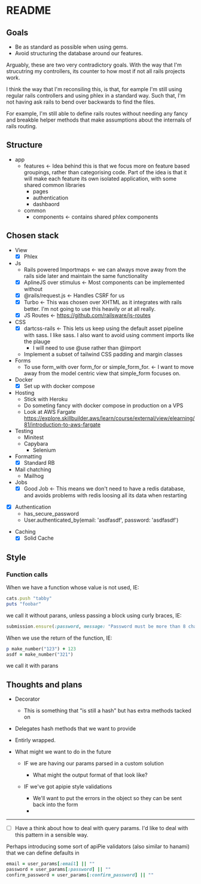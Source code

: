 # README

## Goals

- Be as standard as possible when using gems.
- Avoid structuring the database around our features.

Arguably, these are two very contradictory goals. With the way that I'm strucutring my controllers, its counter to how
most if not all rails projects work.

I think the way that I'm reconsiling this, is that, for eample I'm still using regular rails controllers and using phlex
in a standard way. Such that, I'm not having ask rails to bend over backwards to find the files.

For example, I'm still able to define rails routes without needing any fancy and breakble helper methods that make
assumptions about the internals of rails routing.

## Structure

- app
  - features <- Idea behind this is that we focus more on feature based groupings, rather than categorising code. Part
    of the idea is that it will make each feature its own isolated application, with some shared common libraries
    - pages
    - authentication
    - dashbaord
  - common
    - components <- contains shared phlex components

## Chosen stack

- View
  - [x] Phlex
- Js
  - Rails powered Importmaps <- we can always move away from the rails side later and maintain the same functionality
  - [x] AplineJS over stimulus <- Most components can be implemented without
  - [x] @rails/request.js <- Handles CSRF for us
  - [x] Turbo <- This was chosen over XHTML as it integrates with rails better. I'm not going to use this heavily or at
    all really.
  - [x] JS Routes <- https://github.com/railsware/js-routes
- CSS
  - [x] dartcss-rails <- This lets us keep using the default asset pipeline with sass. I like sass. I also want to
        avoid using comment imports like the plauge
    - I will need to use @use rather than @import
  - Implement a subset of tailwind CSS padding and margin classes
- Forms
  - To use form_with over form_for or simple_form_for. <- I want to move away from the model centric view that
    simple_form focuses on.
- Docker
  - [x] Set up with docker compose
- Hosting
  - Stick with Heroku
  - Do someting fancy with docker compose in production on a VPS
  - Look at AWS Fargate https://explore.skillbuilder.aws/learn/course/external/view/elearning/81/introduction-to-aws-fargate
- Testing
  - Minitest
  - Capybara
    - Selenium
- Formatting
  - [x] Standard RB
- Mail chatching
  - Mailhog
- Jobs
  - [x] Good Job <- This means we don't need to have a redis database, and avoids problems with redis loosing all its data
      when restarting
- [x] Authentication
  - has_secure_password
  - User.authenticated_by(email: 'asdfasdf', password: 'asdfasdf')
- Caching
  - [x] Solid Cache

## Style

### Function calls

When we have a function whose value is not used, IE:
```rb
cats.push "tabby"
puts "foobar"
```
we call it without parans, unless passing a block using curly braces, IE:
```rb
submission.ensure(:password, message: "Password must be more than 8 character") { _1.size <= 8 }
```

When we use the return of the function, IE:
```rb
p make_number("123") + 123
asdf = make_number("321")
```
we call it with parans


## Thoughts and plans

- Decorator
  - This is something that "is still a hash" but has extra methods tacked on
- Delegates hash methods that we want to provide
- Entirly wrapped.

- What might we want to do in the future
  - IF we are having our params parsed in a custom solution
    - What might the output format of that look like?

  - IF we've got apipie style validations
    - We'll want to put the errors in the object so they can be sent back into the form
    - 

---

- [ ] Have a think about how to deal with query params.
I'd like to deal with this pattern in a sensible way.

Perhaps introducing some sort of apiPie validators (also similar to hanami) that we can define defaults in
```rb
email = user_params[:email] || ""
password = user_params[:password] || ""
confirm_password = user_params[:confirm_password] || ""
```
